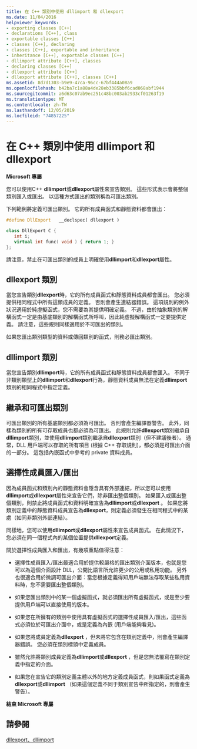 ```yaml
---
title: 在 C++ 類別中使用 dllimport 和 dllexport
ms.date: 11/04/2016
helpviewer_keywords:
- exporting classes [C++]
- declarations [C++], class
- exportable classes [C++]
- classes [C++], declaring
- classes [C++], exportable and inheritance
- inheritance [C++], exportable classes [C++]
- dllimport attribute [C++], classes
- declaring classes [C++]
- dllexport attribute [C++]
- dllexport attribute [C++], classes [C++]
ms.assetid: 8d7d1303-b9e9-47ca-96cc-67bf444a08a9
ms.openlocfilehash: b42ba7c1a88a4de28eb3385bbf6cad068abf1944
ms.sourcegitcommit: a6d63c07ab9ec251c48bc003ab2933cf01263f19
ms.translationtype: MT
ms.contentlocale: zh-TW
ms.lasthandoff: 12/05/2019
ms.locfileid: "74857225"
---
```

# <a name="using-dllimport-and-dllexport-in-c-classes"></a>在 C++ 類別中使用 dllimport 和 dllexport

**Microsoft 專屬**

您可以使用C++ **dllimport**或**dllexport**屬性來宣告類別。 這些形式表示會將整個類別匯入或匯出。 以這種方式匯出的類別稱為可匯出類別。

下列範例將定義可匯出類別。 它的所有成員函式和靜態資料都會匯出：

```cpp
#define DllExport   __declspec( dllexport )

class DllExport C {
   int i;
   virtual int func( void ) { return 1; }
};
```

請注意，禁止在可匯出類別的成員上明確使用**dllimport**和**dllexport**屬性。

##  <a name="_pluslang_using_dllimport_and_dllexport_in_c2b2bdllexportclasses"></a>dllexport 類別

當您宣告類別**dllexport**時，它的所有成員函式和靜態資料成員都會匯出。 您必須提供相同程式中所有這類成員的定義。 否則會產生連結器錯誤。 這項規則的例外狀況適用於純虛擬函式，您不需要為其提供明確定義。 不過，由於抽象類別的解構函式一定是由基底類別的解構函式所呼叫，因此純虛擬解構函式一定要提供定義。 請注意，這些規則同樣適用於不可匯出的類別。

如果您匯出類別類型的資料或傳回類別的函式，則務必匯出類別。

##  <a name="_pluslang_dllexport_classesdllexportclasses"></a>dllimport 類別

當您宣告類別**dllimport**時，它的所有成員函式和靜態資料成員都會匯入。 不同于非類別類型上的**dllimport**和**dllexport**行為，靜態資料成員無法在定義**dllimport**類別的相同程式中指定定義。

##  <a name="_pluslang_using_dllimport_and_dllexport_in_c2b2binheritanceandexportableclasses"></a>繼承和可匯出類別

可匯出類別的所有基底類別都必須為可匯出。 否則會產生編譯器警告。 此外，同樣為類別的所有可存取成員也都必須為可匯出。 此規則允許**dllexport**類別繼承自**dllimport**類別，並使用**dllimport**類別繼承自**dllexport**類別（但不建議後者）。 通常，DLL 用戶端可以存取的所有項目 (根據 C++ 存取規則)，都必須是可匯出介面的一部分。 這包括內嵌函式中參考的 private 資料成員。

##  <a name="_pluslang_using_dllimport_and_dllexport_in_c2b2bselectivememberimportexport"></a>選擇性成員匯入/匯出

因為成員函式和類別內的靜態資料會隱含具有外部連結，所以您可以使用**dllimport**或**dllexport**屬性來宣告它們，除非匯出整個類別。 如果匯入或匯出整個類別，則禁止將成員函式和資料明確宣告為**dllimport**或**dllexport** 。 如果您將類別定義中的靜態資料成員宣告為**dllexport**，則定義必須發生在相同程式中的某處（如同非類別外部連結）。

同樣地，您可以使用**dllimport**或**dllexport**屬性來宣告成員函式。 在此情況下，您必須在同一個程式內的某個位置提供**dllexport**定義。

關於選擇性成員匯入和匯出，有幾項重點值得注意：

- 選擇性成員匯入/匯出最適合用於提供較嚴格的匯出類別介面版本，也就是您可以為這個介面設計 DLL，公開比語言所允許更少的公用或私用功能。 另外也很適合用於微調可匯出介面：當您根據定義得知用戶端無法存取某些私用資料時，您不需要匯出整個類別。

- 如果您匯出類別中的某一個虛擬函式，就必須匯出所有虛擬函式，或是至少要提供用戶端可以直接使用的版本。

- 如果您在所擁有的類別中使用具有虛擬函式的選擇性成員匯入/匯出，這些函式必須位於可匯出介面中，或是定義為內嵌 (用戶端能夠看見)。

- 如果您將成員定義為**dllexport** ，但未將它包含在類別定義中，則會產生編譯器錯誤。 您必須在類別標頭中定義成員。

- 雖然允許將類別成員定義為**dllimport**或**dllexport** ，但是您無法覆寫在類別定義中指定的介面。

- 如果您在宣告它的類別定義主體以外的地方定義成員函式，則如果函式定義為**dllexport**或**dllimport** （如果這個定義不同于類別宣告中所指定的，則會產生警告）。

**結束 Microsoft 專屬**

## <a name="see-also"></a>請參閱

[dllexport、dllimport](../cpp/dllexport-dllimport.md)
